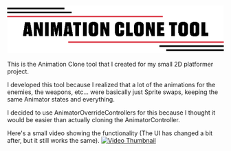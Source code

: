 <p><img src="docs/clone_animation_tool.png"></p>
This is the Animation Clone tool that I created for my small 2D platformer project.

I developed this tool because I realized that a lot of the animations for the enemies, the weapons, etc... were basically just Sprite swaps, keeping the same Animator states and everything.

I decided to use AnimatorOverrideControllers for this because I thought it would be easier than actually cloning the AnimatorController.

Here's a small video showing the functionality (The UI has changed a bit after, but it still works the same).
[![Video Thumbnail](http://img.youtube.com/vi/1phu1E7cC6U/0.jpg)](http://www.youtube.com/watch?v=1phu1E7cC6U " Unity | Clone Animation Editor Tool Demo")
